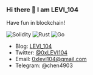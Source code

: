 ### Hi there 👋 I am LEVI_104

Have fun in blockchain!

![Solidity](https://img.shields.io/badge/Solidity-%23363636.svg?style=for-the-badge&logo=solidity&logoColor=blue)
![Rust](https://img.shields.io/badge/rust-%23000000.svg?style=for-the-badge&logo=rust&logoColor=red)
![Go](https://img.shields.io/badge/go-%2300ADD8.svg?style=for-the-badge&logo=go&logoColor=white)

- Blog: [LEVI_104](https://www.levi104.com/)
- Twitter: [@0xLEVI104](https://twitter.com/0xLEVI104)
- Email: 0xlevi104@gmail.com
- Telegram: @chen4903
